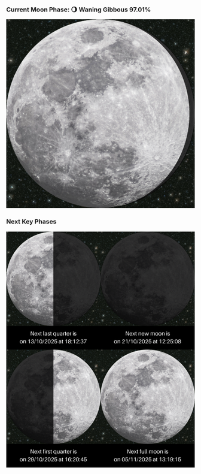 ### Current Moon Phase: 🌖 Waning Gibbous 97.01%
![Moon Phase](moonphase.png)
### Next Key Phases
![Gallery](gallery.png)